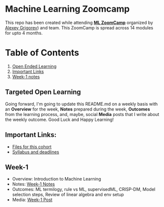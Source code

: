 # Machine Learning Zoomcamp 
This repo has been created while attending **[ML ZoomCamp](https://github.com/alexeygrigorev/mlbookcamp-code/tree/master/course-zoomcamp)** organized by [Alexey Grigorev](https://linkedin.com/in/agrigorev)) and team. This ZoomCamp is spread across 14 modules for upto 4 months.

# Table of Contents
1. [Open Ended Learning](#targeted-open-learning)
2. [Important Links](#important-links)
3. [Week-1 notes](#week-1)


## Targeted Open Learning
Going forward, I'm going to update this README.md on a weekly basis with an **Overview** for the week, **Notes** prepared during the week, **Outcomes** from the learning process, and, maybe, social **Media** posts that I write about the weekly outcome. Good Luck and Happy Learning! 

## Important Links:
- [Files for this cohort](https://github.com/alexeygrigorev/mlbookcamp-code/tree/master/course-zoomcamp/cohorts/2022)
- [Syllabus and deadlines](https://docs.google.com/spreadsheets/d/e/2PACX-1vQiEznNaTrblegQtBwQ-zsoJY6Vh_XL7_rilGYugRuCFhBQfnJR7D-QArGlilAiF9qrkY5ED2n-9ibD/pubhtml)


## Week-1
- Overview: Introduction to Machine Learning 
- Notes: [Week-1 Notes](https://github.com/tummala-hareesh/ml_zoomcamp_ht/blob/main/notes/week-1-notes.md)
- Outcomes: ML termilogy, rule vs ML, supervisedML, CRISP-DM, Model selection steps, Review of linear algebra and env setup
- Media: [Week-1 Post](https://www.linkedin.com/posts/tummala-hareesh_github-tummala-hareeshmlzoomcampht-activity-6975109893066285057-GI0V?utm_source=share&utm_medium=member_desktop)



